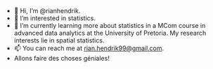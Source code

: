 - 👋 Hi, I’m @rianhendrik.
- 👀 I’m interested in statistics.
- 🌱 I’m currently learning more about statistics in a MCom course in advanced data analytics at the University of Pretoria. My research interests lie in spatial statistics.
- 📫 You can reach me at rian.hendrik99@gmail.com.
- Allons faire des choses géniales!

